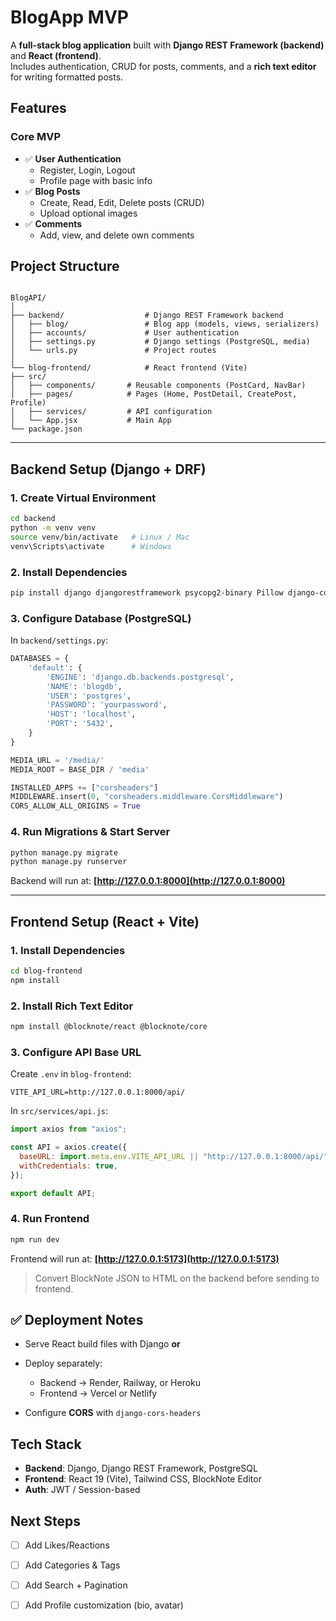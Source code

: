 
# BlogApp MVP

A **full-stack blog application** built with **Django REST Framework (backend)** and **React (frontend)**.  
Includes authentication, CRUD for posts, comments, and a **rich text editor** for writing formatted posts.  



## Features

### Core MVP
- ✅ **User Authentication**
  - Register, Login, Logout
  - Profile page with basic info
- ✅ **Blog Posts**
  - Create, Read, Edit, Delete posts (CRUD)
  - Upload optional images
- ✅ **Comments**
  - Add, view, and delete own comments

##  Project Structure

```

BlogAPI/
│
├── backend/                  # Django REST Framework backend
│   ├── blog/                 # Blog app (models, views, serializers)
│   ├── accounts/             # User authentication
│   ├── settings.py           # Django settings (PostgreSQL, media)
│   └── urls.py               # Project routes
│
└── blog-frontend/            # React frontend (Vite)
├── src/
│   ├── components/       # Reusable components (PostCard, NavBar)
│   ├── pages/            # Pages (Home, PostDetail, CreatePost, Profile)
│   ├── services/         # API configuration
│   └── App.jsx           # Main App
└── package.json

````

---

##  Backend Setup (Django + DRF)

### 1. Create Virtual Environment

```bash
cd backend
python -m venv venv
source venv/bin/activate   # Linux / Mac
venv\Scripts\activate      # Windows
````

### 2. Install Dependencies

```bash
pip install django djangorestframework psycopg2-binary Pillow django-cors-headers
```

### 3. Configure Database (PostgreSQL)

In `backend/settings.py`:

```python
DATABASES = {
    'default': {
        'ENGINE': 'django.db.backends.postgresql',
        'NAME': 'blogdb',
        'USER': 'postgres',
        'PASSWORD': 'yourpassword',
        'HOST': 'localhost',
        'PORT': '5432',
    }
}

MEDIA_URL = '/media/'
MEDIA_ROOT = BASE_DIR / 'media'

INSTALLED_APPS += ["corsheaders"]
MIDDLEWARE.insert(0, "corsheaders.middleware.CorsMiddleware")
CORS_ALLOW_ALL_ORIGINS = True
```

### 4. Run Migrations & Start Server

```bash
python manage.py migrate
python manage.py runserver
```

Backend will run at: **[http://127.0.0.1:8000](http://127.0.0.1:8000)**

---

## Frontend Setup (React + Vite)

### 1. Install Dependencies

```bash
cd blog-frontend
npm install
```

### 2. Install Rich Text Editor

```bash
npm install @blocknote/react @blocknote/core
```

### 3. Configure API Base URL

Create `.env` in `blog-frontend`:

```
VITE_API_URL=http://127.0.0.1:8000/api/
```

In `src/services/api.js`:

```js
import axios from "axios";

const API = axios.create({
  baseURL: import.meta.env.VITE_API_URL || "http://127.0.0.1:8000/api/",
  withCredentials: true,
});

export default API;
```

### 4. Run Frontend

```bash
npm run dev
```

Frontend will run at: **[http://127.0.0.1:5173](http://127.0.0.1:5173)**



>  Convert BlockNote JSON to HTML on the backend before sending to frontend.


## ✅ Deployment Notes

* Serve React build files with Django **or**
* Deploy separately:

  * Backend → Render, Railway, or Heroku
  * Frontend → Vercel or Netlify
* Configure **CORS** with `django-cors-headers`



##  Tech Stack

* **Backend**: Django, Django REST Framework, PostgreSQL
* **Frontend**: React 19 (Vite), Tailwind CSS, BlockNote Editor
* **Auth**: JWT / Session-based



##  Next Steps

* [ ] Add Likes/Reactions
* [ ] Add Categories & Tags
* [ ] Add Search + Pagination
* [ ] Add Profile customization (bio, avatar)





